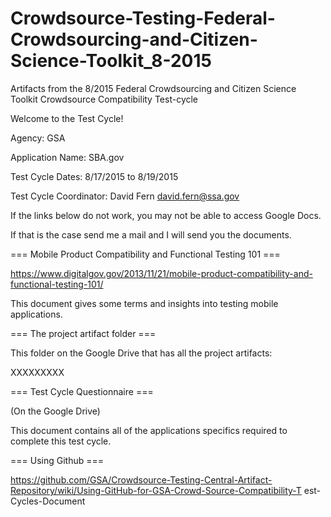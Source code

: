 # Crowdsource-Testing-Federal-Crowdsourcing-and-Citizen-Science-Toolkit_8-2015
Artifacts from the 8/2015 Federal Crowdsourcing and Citizen Science Toolkit Crowdsource Compatibility Test-cycle

Welcome to the Test Cycle!

Agency: GSA

Application Name: SBA.gov

Test Cycle Dates: 8/17/2015 to 8/19/2015

Test Cycle Coordinator: David Fern david.fern@ssa.gov

If the links below do not work, you may not be able to access Google Docs.

If that is the case send me a mail and I will send you the documents.

=== Mobile Product Compatibility and Functional Testing 101 ===

https://www.digitalgov.gov/2013/11/21/mobile-product-compatibility-and-functional-testing-101/

This document gives some terms and insights into testing mobile applications.

=== The project artifact folder ===

This folder on the Google Drive that has all the project artifacts:

XXXXXXXXX

=== Test Cycle Questionnaire ===

(On the Google Drive)

This document contains all of the applications specifics required to complete this test cycle.

=== Using Github ===

https://github.com/GSA/Crowdsource-Testing-Central-Artifact-Repository/wiki/Using-GitHub-for-GSA-Crowd-Source-Compatibility-T
est-Cycles-Document
